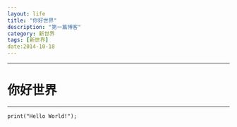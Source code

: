 ```yaml
---
layout: life
title: "你好世界"
description: "第一篇博客"
category: 新世界
tags: [新世界]
date:2014-10-18
---
```


-------

# 你好世界

******

```
print("Hello World!");
```
